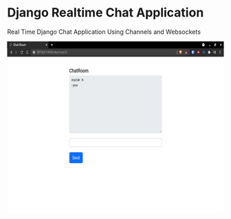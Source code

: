 # Django Realtime Chat Application 

Real Time Django Chat Application Using Channels and Websockets

<p align="center"><img src="https://github.com/ikazreal21/Django-Basic-RealTime-Chat/blob/master/Screenshot-20210807150952-1280x764.png" width="600px" height="400px"></p> 

